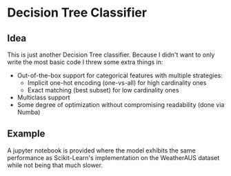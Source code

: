 # Decision Tree Classifier

## Idea

This is just another Decision Tree classifier. Because I didn't want to only write the most basic code I threw some extra things in:

* Out-of-the-box support for categorical features with multiple strategies:
    * Implicit one-hot encoding (one-vs-all) for high cardinality ones
    * Exact matching (best subset) for low cardinality ones
* Multiclass support
* Some degree of optimization without compromising readability (done via Numba)

## Example

A jupyter notebook is provided where the model exhibits the same performance as Scikit-Learn's implementation on the WeatherAUS dataset while not being that much slower.

